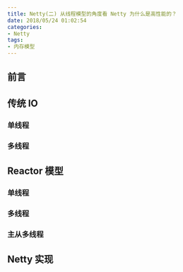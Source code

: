 ```yaml
---
title: Netty(二) 从线程模型的角度看 Netty 为什么是高性能的？
date: 2018/05/24 01:02:54       
categories: 
- Netty
tags: 
- 内存模型
---
```




## 前言


## 传统 IO

### 单线程

### 多线程

## Reactor 模型

### 单线程


### 多线程

### 主从多线程


## Netty 实现


